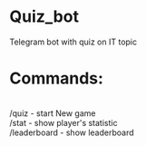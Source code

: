 # Quiz_bot
Telegram bot with quiz on IT topic<br>
<h1>Commands:</h1><br>
/quiz - start New game<br>
/stat - show player's statistic<br>
/leaderboard - show leaderboard
